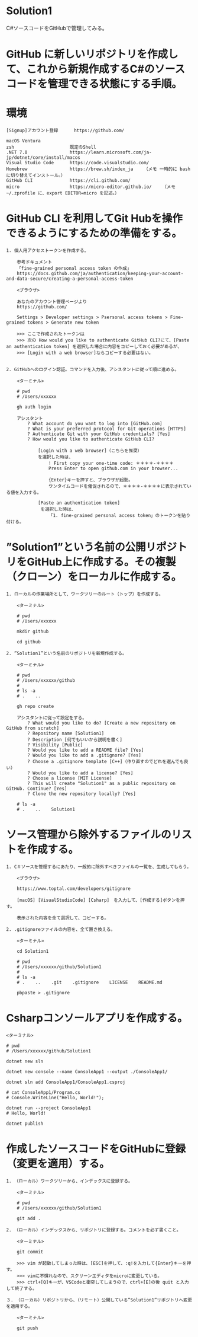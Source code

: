 # Solution1
C#ソースコードをGitHubで管理してみる。


# GitHub に新しいリポジトリを作成して、これから新規作成するC#のソースコードを管理できる状態にする手順。


# 環境
	[Signup]アカウント登録      https://github.com/

	macOS Ventura
	zsh                     既定のShell
	.NET 7.0                https://learn.microsoft.com/ja-jp/dotnet/core/install/macos
	Visual Studio Code      https://code.visualstudio.com/
	Homebrew                https://brew.sh/index_ja    （メモ 一時的に bash に切り替えてインストール。）
	GitHub CLI              https://cli.github.com/
	micro                   https://micro-editor.github.io/    （メモ ~/.zprofile に、export EDITOR=micro を記述。）


# GitHub CLI を利用してGit Hubを操作できるようにするための準備をする。

	1. 個人用アクセストークンを作成する。

		参考ドキュメント
		「fine-grained personal access token の作成」
		https://docs.github.com/ja/authentication/keeping-your-account-and-data-secure/creating-a-personal-access-token

		<ブラウザ>

		あなたのアカウント管理ページより
		https://github.com/

		Settings > Developer settings > Psersonal access tokens > Fine-grained tokens > Generate new token
		
		>>> ここで作成されたトークンは
		>>> 次の How would you like to authenticate GitHub CLI?にて、[Paste an authentication token] を選択した場合に内容をコピーしておく必要があるが、
		>>> [Login with a web browser]ならコピーする必要はない。


	2. GitHubへのログイン認証。コマンドを入力後、アシスタントに従って順に進める。

		<ターミナル>

		# pwd
		# /Users/xxxxxx

		gh auth login

		アシスタント
			? What account do you want to log into [GitHub.com]
			? What is your preferred protocol for Git operations [HTTPS]
			? Authenticate Git with your GitHub credentials? [Yes]
			? How would you like to authenticate GitHub CLI?

				[Login with a web browser]（こちらを推奨）
				を選択した時は、
					! First copy your one-time code: ＊＊＊＊-＊＊＊＊
					Press Enter to open github.com in your browser...

					{Enter}キーを押すと、ブラウザが起動。
					ワンタイムコードを催促されるので、＊＊＊＊-＊＊＊＊に表示されている値を入力する。

				[Paste an authentication token]
				 を選択した時は、
					「1. fine-grained personal access token」のトークンを貼り付ける。


# ”Solution1”という名前の公開リポジトリをGitHub上に作成する。その複製（クローン）をローカルに作成する。

	1. ローカルの作業場所として、ワークツリーのルート（トップ）を作成する。

		<ターミナル>

		# pwd
		# /Users/xxxxxx

		mkdir github

		cd github

	2. ”Solution1”という名前のリポジトリを新規作成する。

		<ターミナル>

		# pwd
		# /Users/xxxxxx/github
		#
		# ls -a
		# .    ..

		gh repo create

		アシスタントに従って設定をする。
			? What would you like to do? [Create a new repository on GitHub from scratch]
			? Repository name [Solution1]
			? Description [何でもいいから説明を書く]
			? Visibility [Public]
			? Would you like to add a README file? [Yes]
			? Would you like to add a .gitignore? [Yes]
			? Choose a .gitignore template [C++]（作り直すのでどれを選んでも良い）
			? Would you like to add a license? [Yes]
			? Choose a license [MIT License]
			? This will create "Solution1" as a public repository on GitHub. Continue? [Yes]
			? Clone the new repository locally? [Yes]

		# ls -a
		# .    ..    Solution1


# ソース管理から除外するファイルのリストを作成する。

	1. C＃ソースを管理するにあたり、一般的に除外すべきファイルの一覧を、生成してもらう。

		<ブラウザ>

		https://www.toptal.com/developers/gitignore

		[macOS] [VisualStudioCode] [Csharp]　を入力して、[作成する]ボタンを押す。

		表示された内容を全て選択して、コピーする。

	2. .gitignoreファイルの内容を、全て置き換える。

		<ターミナル>

		cd Solution1 

		# pwd
		# /Users/xxxxxx/github/Solution1
		#
		# ls -a
		# .    ..    .git    .gitignore    LICENSE    README.md

		pbpaste > .gitignore


# Csharpコンソールアプリを作成する。

	<ターミナル>

	# pwd
	# /Users/xxxxxx/github/Solution1

	dotnet new sln

	dotnet new console --name ConsoleApp1 --output ./ConsoleApp1/

	dotnet sln add ConsoleApp1/ConsoleApp1.csproj

	# cat ConsoleApp1/Program.cs 
	# Console.WriteLine("Hello, World!");

	dotnet run --project ConsoleApp1
	# Hello, World!

	dotnet publish


# 作成したソースコードをGitHubに登録（変更を適用）する。

	1. （ローカル）ワークツリーから、インデックスに登録する。

		<ターミナル>

		# pwd
		# /Users/xxxxxx/github/Solution1

		git add .

	2. （ローカル）インデックスから、リポジトリに登録する。コメントを必ず書くこと。

		<ターミナル>

		git commit

		>>> vim が起動してしまった時は、[ESC]を押して、:q!を入力して{Enter}キーを押す。
		>>> vimに不慣れなので、スクリーンエディタをmicroに変更している。
		>>> ctrl+[Q]キーが、VSCodeと衝突してしまうので、ctrl+[E]の後 quit と入力して終了する。

	３. （ローカル）リポジトリから、（リモート）公開している”Solution1”リポジトリへ変更を適用する。

		<ターミナル>

		git push




